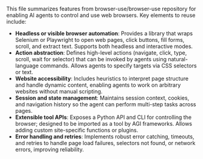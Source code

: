 This file summarizes features from browser-use/browser-use repository for enabling AI agents to control and use web browsers. Key elements to reuse include:

- **Headless or visible browser automation**: Provides a library that wraps Selenium or Playwright to open web pages, click buttons, fill forms, scroll, and extract text. Supports both headless and interactive modes.
- **Action abstraction**: Defines high-level actions (navigate, click, type, scroll, wait for selector) that can be invoked by agents using natural-language commands. Allows agents to specify targets via CSS selectors or text.
- **Website accessibility**: Includes heuristics to interpret page structure and handle dynamic content, enabling agents to work on arbitrary websites without manual scripting.
- **Session and state management**: Maintains session context, cookies, and navigation history so the agent can perform multi-step tasks across pages.
- **Extensible tool APIs**: Exposes a Python API and CLI for controlling the browser; designed to be imported as a tool by AGI frameworks. Allows adding custom site-specific functions or plugins.
- **Error handling and retries**: Implements robust error catching, timeouts, and retries to handle page load failures, selectors not found, or network errors, improving reliability.
